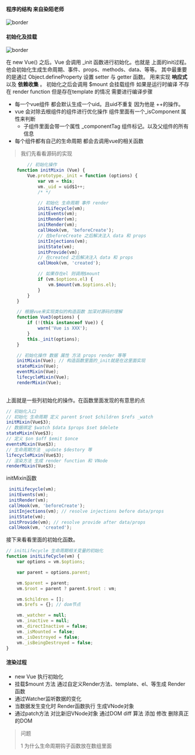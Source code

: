 #### 程序的结构 来自染陌老师

![border](https://user-gold-cdn.xitu.io/2017/12/19/1606e7eaa2a664e8?imageslim)





#### 初始化及挂载

![border](https://user-gold-cdn.xitu.io/2017/12/19/1606e8abbababbe6?imageView2/0/w/1280/h/960/format/webp/ignore-error/1)

在 new Vue() 之后。Vue 会调用 _init 函数进行初始化。也就是 上面的init过程。他会初始化生成生命周期、事件、props、methods、data、等等。 其中最重要的是通过 Object.defineProperty 设置 setter 与 getter 函数。 用来实现 **响应式** 以及 **依赖收集** 。 初始化之后会调用 $mount 会挂载组件 如果是运行时编译 不存在 render function 但是存在template 的情况 需要进行编译步骤





- 每一个vue组件 都会默认生成一个uid。且uid不重复 因为他是 ++的操作。
- vue 会对除去根组件的组件进行优化操作 组件里面有一个_isComponent 属性来判断
  - 子组件里面会带一个属性 _componentTag 组件标记。以及父组件的所有信息
- 每个组件都有自己的生命周期 都会去调用vue的相关函数





> 我们先看看源码的实现

```javascript
		// 初始化操作
	function initMixin (Vue) {
		Vue.prototype._init = function (options) {
			var vm = this;
			vm._uid = uid$1++;
			/* */

			// 初始化 生命周期 事件 render 
			initLifecycle(vm);
			initEvents(vm);
			initRender(vm);
			initRender(vm);
			callHook(vm, 'beforeCreate');
			// 在beforeCreate 之后解决注入 data 和 props 
			initInjections(vm);
			initState(vm);
			initProvide(vm);
			// 在created 之后解决注入 data 和 props 
			callHook(vm, 'created');

			// 如果存在el 则调用$mount
			if (vm.$options.el) {
				vm.$mount(vm.$options.el);
			}
		}
	}

	// 根据vue来实现类似的构造函数 加深对源码的理解
	function Vue3(options) {
		if (!(this instanceof Vue)) {
			warn('Vue is XXX');
		}
		this._init(options);
	}

	// 初始化操作 数据 属性 方法 props render 等等
	initMixin(Vue); // 构造函数里面的_init就是在这里面实现
	stateMixin(Vue);
	eventMixin(Vue);
	lifecycleMixin(Vue);
	renderMixin(Vue);
    
```



上面就是一些列初始化的操作。在函数里面发现的有意思的点

```javascript
// 初始化入口
// 初始化 生命周期 定义 parent $root $children $refs _watch 
initMixin(Vue$3);
// 数据绑定 $watch $data $props $set $delete 
stateMixin(Vue$3);
// 定义 $on $off $emit $once
eventsMixin(Vue$3);
// 生命周期方法 _update $destory 等
lifecycleMixin(Vue$3);
// 渲染方法 生成 render function 和 VNode
renderMixin(Vue$3);
```



initMixin函数

```javascript
 initLifecycle(vm);
 initEvents(vm);
 initRender(vm);
 callHook(vm, 'beforeCreate');
 initInjections(vm); // resolve injections before data/props	    
 initState(vm);
 initProvide(vm); // resolve provide after data/props	    
 callHook(vm, 'created');
```

接下来看看里面的初始化函数。

```javascript
// initLifecycle 生命周期相关变量的初始化
function initLifeCycle(vm) {
  	var options = vm.$options;

	var parent = options.parent;

	vm.$parent = parent;
	vm.$root = parent ? parent.$root : vm;

	vm.$children = [];
	vm.$refs = {}; // dom节点

	vm._watcher = null;
    vm._inactive = null;
    vm._directInactive = false;
    vm._isMounted = false;
    vm._isDestroyed = false;
    vm._isBeingDestroyed = false;
}
```









#### 渲染过程

* new Vue 执行初始化
* 挂载$mount 方法 通过自定义Render方法、template、el、等生成 Render 函数
* 通过Watcher监听数据的变化
* 当数据发生变化时  Render函数执行 生成VNode对象
* 通过patch方法 对比新旧VNode对象 通过DOM diff 算法 添加 修改 删除真正的DOM






> 问题
>
> 1 为什么生命周期钩子函数放在数组里面
>
> 